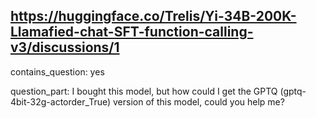 ## https://huggingface.co/Trelis/Yi-34B-200K-Llamafied-chat-SFT-function-calling-v3/discussions/1

contains_question: yes

question_part: I bought this model, but how could I get the GPTQ (gptq-4bit-32g-actorder_True) version of this model, could you help me?